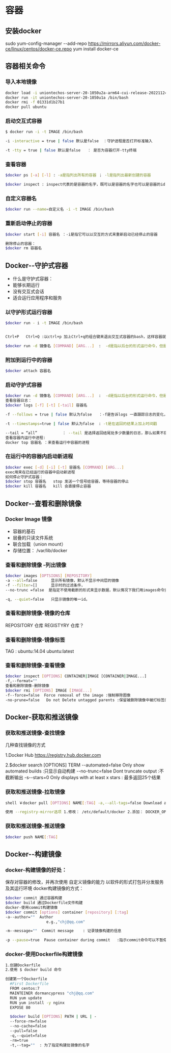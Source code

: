 # 容器

## 安装docker
sudo yum-config-manager --add-repo https://mirrors.aliyun.com/docker-ce/linux/centos/docker-ce.repo
yum install docker-ce

## 容器相关命令
### 导入本地镜像
```sh
docker load -i uniontechos-server-20-1050u2a-arm64-cui-release-20221124-1118.img.tar
docker run -it uniontechos-server-20-1050u1a /bin/bash
docker rmi -f 01331d1b27b1
docker pull ubuntu
```
### 启动交互式容器
```sh	
$ docker run -i -t IMAGE /bin/bash

-i -interactive = true | false 默认是false  ：守护进程是否打开标准输入

-t -tty = true | false 默认是false   ： 是否为容器打开-tty终端
```
### 查看容器
```sh
$docker ps [-a] [-l] : -a是指列出所有的容器 ； -l是指列出最新创建的容器

$docker inspect : inspect代表的是容器的名字，既可以是容器的名字也可以是容器的id
```

### 自定义容器名
```sh
$docker run --name=自定义名 -i -t IMAGE /bin/bash
```

### 重新启动停止的容器
```sh
$docker start [-i] 容器名 ：-i是指它可以以交互的方式来重新启动已经停止的容器

删除停止的容器：
$docker rm 容器名
```

## Docker--守护式容器
* 什么是守护式容器：
* 能够长期运行
* 没有交互式会话
* 适合运行应用程序和服务

### 以守护形式运行容器
```sh
$docker run - i -t IMAGE /bin/bash


Ctrl+P   Ctrl+Q :以ctrl+p 加上Ctrl+q的组合键来退出交互式容器的bash，这样容器就会在后台运行

$docker run -d 镜像名 [COMMAND] [ARG...]  :  -d是指以后台的形式运行命令，但是在命令结束后，容器依旧会停止
```

### 附加到运行中的容器
```sh
$docker attach 容器名
```

### 启动守护式容器
```sh
$docker run -d 镜像名 [COMMAND] [ARG...]  :  -d是指以后台的形式运行命令，但是在命令结束后，容器依旧会停止
查看容器日志：
$docker logs [-f] [-t] [-tail] 容器名

-f --follows = true | false 默认为false   ：-f是告诉logs 一直跟踪日志的变化，并返回结果

-t --timestamps=true | false 默认为false  : -t是在返回的结果上加上时间戳

--tail = “all”           ： --tail 是选择返回结尾处多少数量的日志，那么如果不指定，logs返回所有的日志
查看容器内运行中进程:
docker top 容器名 ：来查看运行中容器的进程
```

### 在运行中的容器内启动新进程
```sh
$docker exec [-d] [-i] [-t] 容器名 [COMMAND] [ARG...] 
exec用来在已经运行的容器中启动新进程
如何停止守护式容器：
$docker stop 容器名   stop 发送一个信号给容器，等待容器的停止
$docker kill 容器名   kill 会直接停止容器
```

## Docker--查看和删除镜像
### Docker Image 镜像
* 容器的基石
* 层叠的只读文件系统
* 联合加载（union mount）
* 存储位置： /var/lib/docker

### 查看和删除镜像 -列出镜像
```sh
$docker images [OPTSIONS] [REPOSITORY]
-a --all=false      显示所有镜像，默认不显示中间层的镜像
-f --filter=[]      显示时的过滤条件，
--no-trunc =false  是指定不使用截断的形式来显示数据，默认情况下我们用images命令查到的列表是会截断镜像的唯一id的。

-q, --quiet=false   只显示镜像的唯一id。
```

### 查看和删除镜像-镜像的仓库
REPOSITORY 仓库
REGISTYRY  仓库？
### 查看和删除镜像-镜像标签
TAG : ubuntu:14.04
ubuntu:latest

### 查看和删除镜像-查看镜像
```sh
$docker inspect [OPTIONS] CONTAINER|IMAGE [CONTAINER|IMAGE...]
-f,--format=""
查看和删除镜像-删除镜像
$docker rmi [OPTIONS] IMAGE [IMAGE...]
-f--force=false  Force removal of the image :强制移除图像
-no-prune=false   Do not Delete untagged parents :保留被删除镜像中被打标签的父镜像
```

## Docker-获取和推送镜像
### 获取和推送镜像-查找镜像

几种查找镜像的方式

1.Docker Hub
https://registry.hub.docker.com

2.$docker search [OPTIONS] TERM
--automated=false Only show automated builds :只显示自动构建
--no-trunc=false Dont truncate output  :不截断输出
-s--stars=0 Only displays with at least x stars  :
最多返回25个结果
### 获取和推送镜像-拉取镜像
```sh
shell ￥docker pull [OPTIONS] NAME[:TAG] -a,--all-tags=false Download all tagged images in the repository :下载存储库中所有标记的图像

使用 --registry-mirror选项 1.修改： /etc/default/docker 2.添加： DOCKER_OPTS=“ --registry-mirror=http://MIRROR-ADDR” https://www.daocloud.io ```
```
### 获取和推送镜像-推送镜像
```sh
$docker push NAME[:TAG]
```

## Docker--构建镜像
### docker-构建镜像的好处：
保存对容器的修改，并再次使用
自定义镜像的能力
以软件的形式打包并分发服务及其运行环境
docker构建镜像的方式：
```sh
$docker commit 通过容器构建
$docker build 通过Dockerfile文件构建
docker-使用commit构建镜像
$docker commit [options] container [repository] [:tag]
-a--author=""  Author   
                  e.g.,"chj@qq.com"

-m--message=""  Commit message    : 记录镜像构建的信息

-p --pause=true  Pause container during commit   :指示commit命令可以不暂停正在执行的命令
```

### docker-使用Dockerfile构建镜像
```sh
1.创建Dockerfile
2.使用 $ docker build 命令

创建第一个Dockerfile
  #First Dockerfile
  FROM centos:7
  MAINTEINER dormancypress "chj@qq.com"
  RUN yum update
  RUN yum install -y nginx
  EXPOSE 80

  $docker build [OPTIONS] PATH | URL | -
  --force-rm=false
  --no-cache=false
  --pull=false
  -q,--quiet=false
  -rm=true
  -t,--tag=""  : 为了指定构建处镜像的名字
```